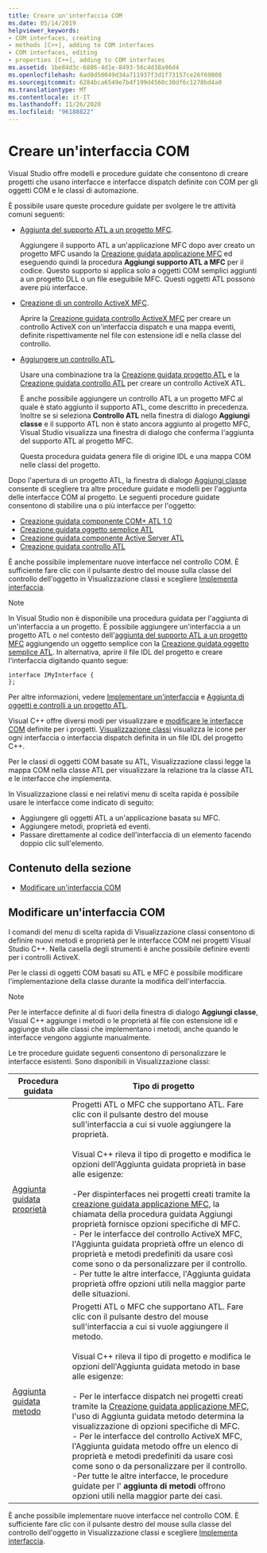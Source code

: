 ```yaml
---
title: Creare un'interfaccia COM
ms.date: 05/14/2019
helpviewer_keywords:
- COM interfaces, creating
- methods [C++], adding to COM interfaces
- COM interfaces, editing
- properties [C++], adding to COM interfaces
ms.assetid: 1be84d3c-6886-4d1e-8493-56c4d38a96d4
ms.openlocfilehash: 6ad8d50049d34a711937f3d1f73157ce26f69808
ms.sourcegitcommit: 6284bca6549e7b4f199d4560c30df6c1278bd4a0
ms.translationtype: MT
ms.contentlocale: it-IT
ms.lasthandoff: 11/26/2020
ms.locfileid: "96188822"
---
```

# <a name="create-a-com-interface"></a>Creare un'interfaccia COM

Visual Studio offre modelli e procedure guidate che consentono di creare progetti che usano interfacce e interfacce dispatch definite con COM per gli oggetti COM e le classi di automazione.

È possibile usare queste procedure guidate per svolgere le tre attività comuni seguenti:

- [Aggiunta del supporto ATL a un progetto MFC](../mfc/reference/adding-atl-support-to-your-mfc-project.md).

  Aggiungere il supporto ATL a un'applicazione MFC dopo aver creato un progetto MFC usando la [Creazione guidata applicazione MFC](../mfc/reference/mfc-application-wizard.md) ed eseguendo quindi la procedura **Aggiungi supporto ATL a MFC** per il codice. Questo supporto si applica solo a oggetti COM semplici aggiunti a un progetto DLL o un file eseguibile MFC. Questi oggetti ATL possono avere più interfacce.

- [Creazione di un controllo ActiveX MFC](../mfc/reference/creating-an-mfc-activex-control.md).

  Aprire la [Creazione guidata controllo ActiveX MFC](../mfc/reference/mfc-activex-control-wizard.md) per creare un controllo ActiveX con un'interfaccia dispatch e una mappa eventi, definite rispettivamente nel file con estensione idl e nella classe del controllo.

- [Aggiungere un controllo ATL](../atl/reference/adding-an-atl-control.md).

  Usare una combinazione tra la [Creazione guidata progetto ATL](../atl/reference/atl-project-wizard.md) e la [Creazione guidata controllo ATL](../atl/reference/atl-control-wizard.md) per creare un controllo ActiveX ATL.

  È anche possibile aggiungere un controllo ATL a un progetto MFC al quale è stato aggiunto il supporto ATL, come descritto in precedenza. Inoltre se si seleziona **Controllo ATL** nella finestra di dialogo **Aggiungi classe** e il supporto ATL non è stato ancora aggiunto al progetto MFC, Visual Studio visualizza una finestra di dialogo che conferma l'aggiunta del supporto ATL al progetto MFC.

  Questa procedura guidata genera file di origine IDL e una mappa COM nelle classi del progetto.

Dopo l'apertura di un progetto ATL, la finestra di dialogo [Aggiungi classe](./adding-a-class-visual-cpp.md#add-class-dialog-box) consente di scegliere tra altre procedure guidate e modelli per l'aggiunta delle interfacce COM al progetto. Le seguenti procedure guidate consentono di stabilire una o più interfacce per l'oggetto:

- [Creazione guidata componente COM+ ATL 1,0](../atl/reference/atl-com-plus-1-0-component-wizard.md)
- [Creazione guidata oggetto semplice ATL](../atl/reference/atl-simple-object-wizard.md)
- [Creazione guidata componente Active Server ATL](../atl/reference/atl-active-server-page-component-wizard.md)
- [Creazione guidata controllo ATL](../atl/reference/atl-control-wizard.md)

È anche possibile implementare nuove interfacce nel controllo COM. È sufficiente fare clic con il pulsante destro del mouse sulla classe del controllo dell'oggetto in Visualizzazione classi e scegliere [Implementa interfaccia](./implementing-an-interface-visual-cpp.md#implement-interface-wizard).

> [!NOTE]
> In Visual Studio non è disponibile una procedura guidata per l'aggiunta di un'interfaccia a un progetto. È possibile aggiungere un'interfaccia a un progetto ATL o nel contesto dell'[aggiunta del supporto ATL a un progetto MFC](../mfc/reference/adding-atl-support-to-your-mfc-project.md) aggiungendo un oggetto semplice con la [Creazione guidata oggetto semplice ATL](../atl/reference/atl-simple-object-wizard.md). In alternativa, aprire il file IDL del progetto e creare l'interfaccia digitando quanto segue:

```
interface IMyInterface {
};
```

Per altre informazioni, vedere [Implementare un'interfaccia](../ide/implementing-an-interface-visual-cpp.md) e [Aggiunta di oggetti e controlli a un progetto ATL](../atl/reference/adding-objects-and-controls-to-an-atl-project.md).

Visual C++ offre diversi modi per visualizzare e [modificare le interfacce COM](#edit-a-com-interface) definite per i progetti. [Visualizzazione classi](/visualstudio/ide/viewing-the-structure-of-code) visualizza le icone per ogni interfaccia o interfaccia dispatch definita in un file IDL del progetto C++.

Per le classi di oggetti COM basate su ATL, Visualizzazione classi legge la mappa COM nella classe ATL per visualizzare la relazione tra la classe ATL e le interfacce che implementa.

In Visualizzazione classi e nei relativi menu di scelta rapida è possibile usare le interfacce come indicato di seguito:

- Aggiungere gli oggetti ATL a un'applicazione basata su MFC.
- Aggiungere metodi, proprietà ed eventi.
- Passare direttamente al codice dell'interfaccia di un elemento facendo doppio clic sull'elemento.

## <a name="in-this-section"></a>Contenuto della sezione

- [Modificare un'interfaccia COM](#edit-a-com-interface)

## <a name="edit-a-com-interface"></a>Modificare un'interfaccia COM

I comandi del menu di scelta rapida di Visualizzazione classi consentono di definire nuovi metodi e proprietà per le interfacce COM nei progetti Visual Studio C++. Nella casella degli strumenti è anche possibile definire eventi per i controlli ActiveX.

Per le classi di oggetti COM basati su ATL e MFC è possibile modificare l'implementazione della classe durante la modifica dell'interfaccia.

> [!NOTE]
> Per le interfacce definite al di fuori della finestra di dialogo **Aggiungi classe**, Visual C++ aggiunge i metodi o le proprietà al file con estensione idl e aggiunge stub alle classi che implementano i metodi, anche quando le interfacce vengono aggiunte manualmente.

Le tre procedure guidate seguenti consentono di personalizzare le interfacce esistenti. Sono disponibili in Visualizzazione classi:

|Procedura guidata|Tipo di progetto|
|------------|------------------|
|[Aggiunta guidata proprietà](./adding-a-property-visual-cpp.md#names-add-property-wizard)|Progetti ATL o MFC che supportano ATL. Fare clic con il pulsante destro del mouse sull'interfaccia a cui si vuole aggiungere la proprietà.<br /><br />Visual C++ rileva il tipo di progetto e modifica le opzioni dell'Aggiunta guidata proprietà in base alle esigenze:<br /><br />-Per dispinterfaces nei progetti creati tramite la [creazione guidata applicazione MFC](../mfc/reference/mfc-application-wizard.md), la chiamata della procedura guidata Aggiungi proprietà fornisce opzioni specifiche di MFC.<br />- Per le interfacce del controllo ActiveX MFC, l'Aggiunta guidata proprietà offre un elenco di proprietà e metodi predefiniti da usare così come sono o da personalizzare per il controllo.<br />- Per tutte le altre interfacce, l'Aggiunta guidata proprietà offre opzioni utili nella maggior parte delle situazioni.|
|[Aggiunta guidata metodo](./adding-a-method-visual-cpp.md#add-method-wizard)|Progetti ATL o MFC che supportano ATL. Fare clic con il pulsante destro del mouse sull'interfaccia a cui si vuole aggiungere il metodo.<br /><br />Visual C++ rileva il tipo di progetto e modifica le opzioni dell'Aggiunta guidata metodo in base alle esigenze:<br /><br />- Per le interfacce dispatch nei progetti creati tramite la [Creazione guidata applicazione MFC](../mfc/reference/mfc-application-wizard.md), l'uso di Aggiunta guidata metodo determina la visualizzazione di opzioni specifiche di MFC.<br />- Per le interfacce del controllo ActiveX MFC, l'Aggiunta guidata metodo offre un elenco di proprietà e metodi predefiniti da usare così come sono o da personalizzare per il controllo.<br />-Per tutte le altre interfacce, le procedure guidate per l' **aggiunta di metodi** offrono opzioni utili nella maggior parte dei casi.|

È anche possibile implementare nuove interfacce nel controllo COM. È sufficiente fare clic con il pulsante destro del mouse sulla classe del controllo dell'oggetto in Visualizzazione classi e scegliere [Implementa interfaccia](./implementing-an-interface-visual-cpp.md#implement-interface-wizard).
